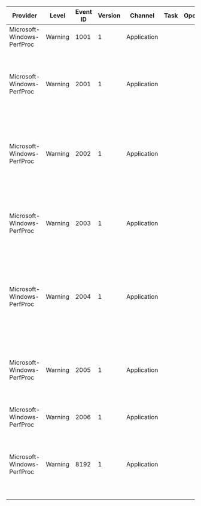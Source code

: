 Provider                    |  Level    |  Event ID  |  Version  |  Channel      |  Task  |  Opcode  |  Keyword  |  Message
----------------------------|-----------|------------|-----------|---------------|--------|----------|-----------|----------------------------------------------------------------------------------------------
Microsoft-Windows-PerfProc  |  Warning  |  1001      |  1        |  Application  |        |          |           |
Microsoft-Windows-PerfProc  |  Warning  |  2001      |  1        |  Application  |        |          |           |  Unable to collect process virtual memory information. Error: {Win32 Error}
Microsoft-Windows-PerfProc  |  Warning  |  2002      |  1        |  Application  |        |          |           |  Unable to open the job object {Message} for query access. Error: {Win32 Error}
Microsoft-Windows-PerfProc  |  Warning  |  2003      |  1        |  Application  |        |          |           |  Unable to query the job object {Message} for its accounting info. Error: {Win32 Error}
Microsoft-Windows-PerfProc  |  Warning  |  2004      |  1        |  Application  |        |          |           |  Unable to query the {Message} object directory to look for job objects. Error: {Win32 Error}
Microsoft-Windows-PerfProc  |  Warning  |  2005      |  1        |  Application  |        |          |           |  Unable to query the job object {Message} for its process IDs. Error: {Win32 Error}
Microsoft-Windows-PerfProc  |  Warning  |  2006      |  1        |  Application  |        |          |           |
Microsoft-Windows-PerfProc  |  Warning  |  8192      |  1        |  Application  |        |          |           |  Unable to collect system process performance information. Error: {Win32 Error}